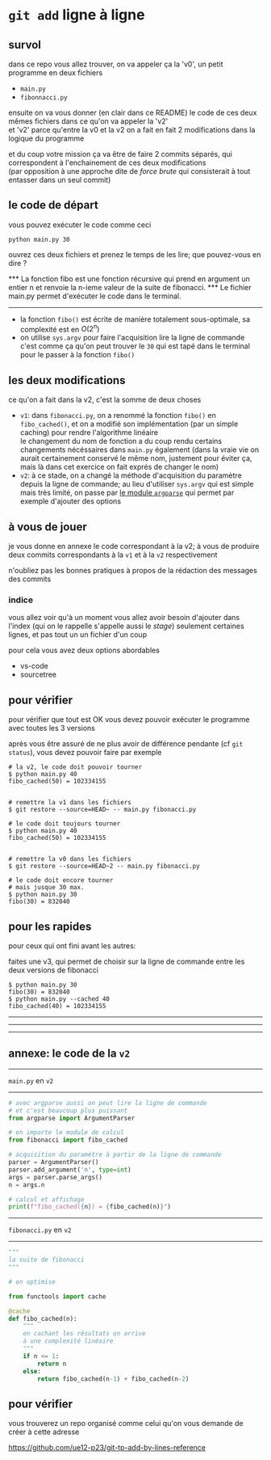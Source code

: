 # `git add` ligne à ligne

## survol

dans ce repo vous allez trouver, on va appeler ça la 'v0', un petit programme en deux fichiers

* `main.py`
* `fibonnacci.py`

ensuite on va vous donner (en clair dans ce README) le code de ces deux mêmes fichiers dans ce qu'on va appeler la 'v2'  
et 'v2' parce qu'entre la v0 et la v2 on a fait en fait 2 modifications dans la logique du programme

et du coup votre mission ça va être de faire 2 commits séparés, qui correspondent à l'enchainement de ces deux modifications  
(par opposition à une approche dite de *force brute* qui consisterait à tout entasser dans un seul commit)

## le code de départ

vous pouvez exécuter le code comme ceci

```
python main.py 30
```

ouvrez ces deux fichiers et prenez le temps de les lire; que pouvez-vous en dire ?

*** La fonction fibo est une fonction récursive qui prend en argument un entier n et renvoie la n-ieme valeur de la suite de fibonacci.
*** Le fichier main.py permet d'exécuter le code dans le terminal.
***

* la fonction `fibo()` est écrite de manière totalement sous-optimale, sa complexité est en $O(2^n)$
* on utilise `sys.argv` pour faire l'acquisition lire la ligne de commande  
  c'est comme ça qu'on peut trouver le `30` qui est tapé dans le terminal pour le passer à la fonction `fibo()`

## les deux modifications

ce qu'on a fait dans la v2, c'est la somme de deux choses

* `v1`: dans `fibonacci.py`, on a renommé la fonction `fibo()` en `fibo_cached()`,
  et on a modifié son implémentation (par un simple caching) pour rendre l'algorithme linéaire  
  le changement du nom de fonction a du coup rendu certains changements nécéssaires dans `main.py` également (dans la vraie vie on aurait certainement conservé le même nom, justement pour éviter ça, mais là dans cet exercice on fait exprés de changer le nom)
* `v2`: à ce stade, on a changé la méthode d'acquisition du paramètre depuis la ligne de commande; au lieu d'utiliser `sys.argv` qui est simple mais très limité, on passe par [le module `argparse`](https://docs.python.org/3/howto/argparse.html) qui permet par exemple d'ajouter des options

## à vous de jouer

je vous donne en annexe le code correspondant à la v2; à vous de produire deux commits correspondants à la `v1` et à la `v2` respectivement

n'oubliez pas les bonnes pratiques à propos de la rédaction des messages des commits

### indice

vous allez voir qu'à un moment vous allez avoir besoin d'ajouter dans l'index (qui on le rappelle s'appelle aussi le *stage*) seulement certaines lignes, et pas tout un un fichier d'un coup

pour cela vous avez deux options abordables

* vs-code
* sourcetree

## pour vérifier

pour vérifier que tout est OK vous devez pouvoir
exécuter le programme avec toutes les 3 versions

aprés vous être assuré de ne plus avoir de différence pendante (cf `git status`), vous devez pouvoir faire par exemple

```
# la v2, le code doit pouvoir tourner
$ python main.py 40
fibo_cached(50) = 102334155


# remettre la v1 dans les fichiers
$ git restore --source=HEAD~ -- main.py fibonacci.py

# le code doit toujours tourner
$ python main.py 40
fibo_cached(50) = 102334155


# remettre la v0 dans les fichiers
$ git restore --source=HEAD~2 -- main.py fibonacci.py

# le code doit encore tourner
# mais jusque 30 max.
$ python main.py 30
fibo(30) = 832040
```

## pour les rapides

pour ceux qui ont fini avant les autres:

faites une v3, qui permet de choisir sur la ligne de commande entre les deux versions de fibonacci

```
$ python main.py 30
fibo(30) = 832040
$ python main.py --cached 40
fibo_cached(40) = 102334155
```

***
***
***

## annexe: le code de la `v2`

***
`main.py` en `v2`
***

```python
# avec argparse aussi on peut lire la ligne de commande
# et c'est beaucoup plus puissant
from argparse import ArgumentParser

# on importe le module de calcul
from fibonacci import fibo_cached

# acquisition du paramètre à partir de la ligne de commande
parser = ArgumentParser()
parser.add_argument('n', type=int)
args = parser.parse_args()
n = args.n

# calcul et affichage
print(f"fibo_cached({n}) = {fibo_cached(n)}")
```

***
`fibonacci.py` en `v2`
***

```python
"""
la suite de fibonacci
"""

# on optimise

from functools import cache

@cache
def fibo_cached(n):
    """
    en cachant les résultats on arrive
    à une complexité linéaire
    """
    if n <= 1:
        return n
    else:
        return fibo_cached(n-1) + fibo_cached(n-2)
```

## pour vérifier

vous trouverez un repo organisé comme celui qu'on vous demande de créer à cette adresse

<https://github.com/ue12-p23/git-tp-add-by-lines-reference>
